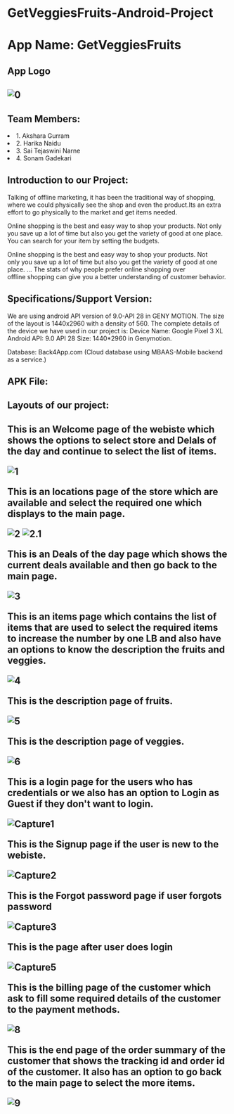 # GetVeggiesFruits-Android-Project

<h1>App Name: GetVeggiesFruits</h1>
<h2>App Logo<h2>
 
![0](https://user-images.githubusercontent.com/43020059/56874611-a1497180-6a00-11e9-99d8-b0dfb7153e10.jpg)

<h2>Team Members:</h2>
 <li>1. Akshara Gurram</li>
 <li>2. Harika Naidu</li>
 <li>3. Sai Tejaswini Narne</li>
 <li>4. Sonam Gadekari</li>


<h2> Introduction to our Project:</h2>
<p>Talking of offline marketing, it has been the traditional way of shopping, where we could physically see the shop and even the product.Its an extra effort to go physically to the  market and get items needed.</p>
<p> Online shopping is the best and easy way to shop your products. Not only you save up a lot of time but also you get the variety of good at one place. You can search for your item by setting the budgets. </p>
<p>Online shopping is the best and easy way to shop your products. Not only you save up a lot of time but also you get the variety of good at one place. ... The stats of why people prefer online shopping over offline shopping can give you a better understanding of customer behavior.
 </p>
<h2>Specifications/Support Version:</h2>

<p>We are using android API version of 9.0-API 28 in GENY MOTION. The size of the layout is 1440x2960 with a density of 560. 
The complete details of the device we have used in our project is:
Device Name: Google Pixel 3 XL
Android API: 9.0 API 28
Size: 1440*2960 in Genymotion.</p>
Database: Back4App.com (Cloud database using MBAAS-Mobile backend as a service.)

<h2> APK File:</h2>

<h2>Layouts of our project:<h2>
 
<p>This is an Welcome page of the webiste which shows the options to select store and Delals of the day and continue to select the list of items.</p>

![1](https://user-images.githubusercontent.com/42948603/55749793-71add780-5a07-11e9-97f5-ef6bd5194fe1.PNG)

This is an locations page of the store which are available and select the required one which displays to the main page.

![2](https://github.com/SaiTejaswiniNarne/GetVeggiesFruits-Android-Project/blob/master/location%20Screen%20Shot.JPG)
![2.1](https://github.com/SaiTejaswiniNarne/GetVeggiesFruits-Android-Project/blob/master/location1.PNG)

This is an Deals of the day page which shows the current deals available and then go back to the main page.

![3](https://user-images.githubusercontent.com/42948603/55750112-36f86f00-5a08-11e9-92c1-92243ccf1adc.PNG)

This is an items page which contains the list of items that are used to select the required items to increase the number by one LB and also have an options to know the description the fruits and veggies.


![4](https://user-images.githubusercontent.com/42949313/56875332-ce4c5300-6a05-11e9-8d40-c73b65a47543.PNG)

This is the description page of fruits.

![5](https://user-images.githubusercontent.com/42948603/55750161-5394a700-5a08-11e9-8764-c2d305c82f79.PNG)

This is the description page of veggies.

![6](https://user-images.githubusercontent.com/42948603/55750184-5e4f3c00-5a08-11e9-8d51-6134cd2e4db2.PNG)

This is a login page for the users who has credentials or we also has an option to Login as Guest if they don't want to login.

![Capture1](https://user-images.githubusercontent.com/43020059/55767578-18619a80-5a3f-11e9-95b2-73f8a02ed2be.JPG)

This is the Signup page if the user is new to the webiste.

![Capture2](https://user-images.githubusercontent.com/43020059/55767716-ad649380-5a3f-11e9-9868-ddcbf50b23b3.JPG)

This is the Forgot password page if user forgots password

![Capture3](https://user-images.githubusercontent.com/43020059/55767753-d127d980-5a3f-11e9-9b88-d167a68dedf5.JPG)

This is the page after user does login

![Capture5](https://user-images.githubusercontent.com/43020059/55767855-2a900880-5a40-11e9-9e6b-66c8e51c1b46.JPG)

This is the billing page of the customer which ask to fill some required details of the customer to the payment methods.

![8](https://user-images.githubusercontent.com/42948603/55750290-93f42500-5a08-11e9-86bb-190cee296621.PNG)

This is the end page of the order summary of the customer that shows the tracking id and order id of the customer. It also has an option to go back to the main page to select the more items.

![9](https://user-images.githubusercontent.com/42948603/55750311-9f475080-5a08-11e9-8cf3-895abed22335.PNG)

